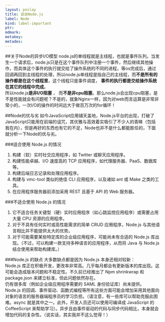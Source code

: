 ```yaml
---
layout: poslay
title: 谈谈Node.js
label: Node
kind: label-important
ptr:
mdmark:
metakey:
metades:
---
```


##关于Node的异步I/O模型
node.js的单线程就是主线程，也就是事件队列。当发生一个请求后，node.js只是在这个事件队列中注册一个事件，然后继续其他操作，而具体这个事件的执行就交给了操作系统的不同的进程，等os完成后，通过回调再回到主线程的处理，所以node.js单线程是指自己的主线程，而**不是所有的操作都是在这个线程里**，这个线程只是事件调度， **事件的执行都是交给操作系统在其它的线程中完成**。  
所以node.js**是非I/O阻塞** ， 而**不是非cpu阻塞**。那么node.js会出现cpu阻塞，是不是性能就会有问题呢？不是的，就象Nginx一样，因为对web而言运算是非常非常小的，一次I/O的操作的时间远大于做百万次的for循环！

##Node的优与劣
如今JavaScript应用铺天盖地，Node.js平台的出现，打破了JavaScript只能用在前端的诅咒，其优雅与高效着实吸引了不少人的青睐（包括我在内），但是再好的东西也有它的不足，Node也并不是什么都能胜任的，下面就分析一下Node的优与劣。

###适合使用 Node.js 的情况

1. 构建（软）实时社交应用程序，如 Twitter 或聊天应用程序。
2. 构建性能卓越、I/O 速度高的 TCP 应用程序，如代理服务器、PaaS、数据库等。
3. 构建后端日志记录和处理应用程序。
4. 构建与 vmc-tool 类似的绝佳 CLI 应用程序，以及诸如 ant 或 Make 之类的工具。
5. 在应用程序服务器前添加采用 REST 且基于 API 的 Web 服务器。

###不适合使用 Node.js 的情况

1. 它不适合任务关键型（硬）实时应用程序（如心跳监控应用程序）或需要占用大量 CPU 资源的应用程序。
2. 对于不具有任何实时或高性能需求的简单 CRUD 应用程序，Node.js 与其他语言相比并不能提供太大的优势。
3. 对于可能需要某些特定库的企业级应用程序，可能尚未有合适的 Node.js 库出现。（不过，可以构建一款支持多种语言的应用程序，从而将 Java 与 Node.js 结合使用来帮助构建库。）

###Node.js 的缺点
大多数缺点都是因为 Node.js 本身还相对较新：  
Node.js 库正在积极开发，更改率非常高。几乎每月都会有更新版本的库出现。这可能会造成版本问题和不稳定性。不久前已经推出了 Npm shrinkwrap 和 package.json 来建立标准，但此问题依然存在。  
仍有很多库（例如企业级应用程序需要的 SAML 身份验证库）尚未提供。  
Node.js 的回调、事件驱动、函数式编程等所有这些方面可能会增加采用其他面向对象的语言的服务器端程序员的学习负担。（请注意，有一些库可以帮助克服此困难。async 就是其中之一。此外，开发人员还可以使用可编译成 JavaScript 的 CoffeeScript 来帮助学习）。异步且由事件驱动的代码与同步代码相比，本身就会增加代码的复杂性。（说实话，其实我并不这么觉得！）
